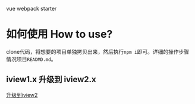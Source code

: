 vue webpack starter

# 如何使用 How to use?

clone代码，将想要的项目单独拷贝出来，然后执行`npm i`即可。详细的操作步骤情况项目`READMD.md`。

## iview1.x 升级到 iview2.x

[升级到iview2](docs/update_to_iview2.md)